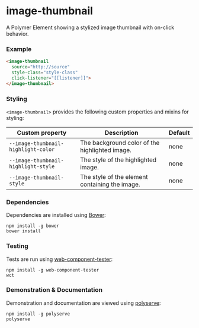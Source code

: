# image-thumbnail

A Polymer Element showing a stylized image thumbnail with on-click behavior.

### Example
```html
<image-thumbnail
  source="http://source"
  style-class="style-class"
  click-listener="[[listener]]">
</image-thumbnail>
```

### Styling

`<image-thumbnail>` provides the following custom properties and mixins for styling:

Custom property                     | Description                                    | Default
------------------------------------|------------------------------------------------|--------
`--image-thumbnail-highlight-color` | The background color of the highlighted image. | none
`--image-thumbnail-highlight-style` | The style of the highlighted image.            | none
`--image-thumbnail-style`           | The style of the element containing the image. | none

### Dependencies

Dependencies are installed using [Bower](http://bower.io/):

    npm install -g bower
    bower install

### Testing

Tests are run using [web-component-tester](https://github.com/Polymer/web-component-tester):

    npm install -g web-component-tester
    wct

### Demonstration & Documentation

Demonstration and documentation are viewed using [polyserve](https://github.com/PolymerLabs/polyserve):

    npm install -g polyserve
    polyserve

